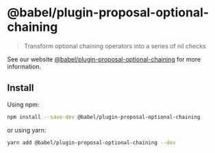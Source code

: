 # @babel/plugin-proposal-optional-chaining

> Transform optional chaining operators into a series of nil checks

See our website [@babel/plugin-proposal-optional-chaining](https://babeljs.io/docs/en/next/babel-plugin-proposal-optional-chaining.html) for more information.

## Install

Using npm:

```sh
npm install --save-dev @babel/plugin-proposal-optional-chaining
```

or using yarn:

```sh
yarn add @babel/plugin-proposal-optional-chaining --dev
```
